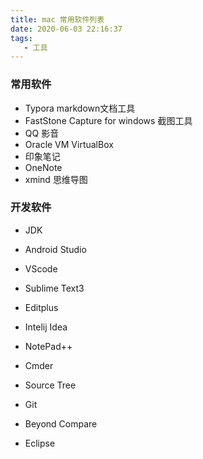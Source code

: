```yaml
---
title: mac 常用软件列表
date: 2020-06-03 22:16:37
tags:
   - 工具
---
```




### 常用软件

- Typora   markdown文档工具
- FastStone Capture  for windows    截图工具
- QQ 影音
- Oracle  VM VirtualBox
- 印象笔记
- OneNote
- xmind 思维导图



###  开发软件

- JDK

- Android Studio

- VScode  

- Sublime Text3

- Editplus

- Intelij Idea

- NotePad++

- Cmder

- Source Tree

- Git

- Beyond Compare

- Eclipse

  

  